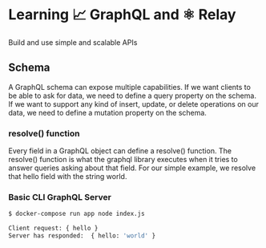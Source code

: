 # Learning 📈 GraphQL and ⚛️ Relay
Build and use simple and scalable APIs

## Schema

A GraphQL schema can expose multiple capabilities. If we want clients to be able to ask for data, we need to define a query property on the schema. If we want to support any kind of insert, update, or delete operations on our data, we need to define a mutation property on the schema.

### resolve() function

Every field in a GraphQL object can define a resolve() function. The resolve() function is what the graphql library executes when it tries to answer queries asking about that field. For our simple example, we resolve that hello field with the string world.

### Basic CLI GraphQL Server

```sh
$ docker-compose run app node index.js

Client request: { hello }
Server has responded:  { hello: 'world' }
```
